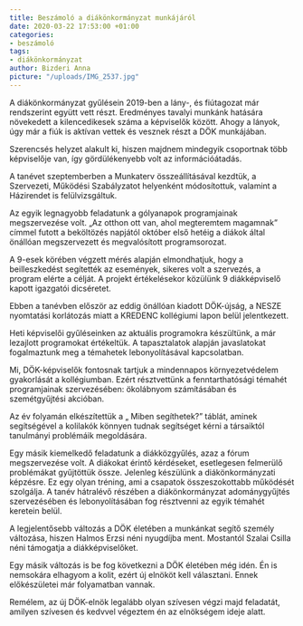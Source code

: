 ```yaml
---
title: Beszámoló a diákönkormányzat munkájáról
date: 2020-03-22 17:53:00 +01:00
categories:
- beszámoló
tags:
- diákönkormányzat
author: Bizderi Anna
picture: "/uploads/IMG_2537.jpg"
---
```


A diákönkormányzat gyűlésein 2019-ben a lány-, és fiútagozat már rendszerint együtt vett részt. Eredményes tavalyi munkánk hatására növekedett a kilencedikesek száma a képviselők között. Ahogy a lányok, úgy már a fiúk is aktívan vettek és vesznek részt a DÖK munkájában. 

Szerencsés helyzet alakult ki, hiszen majdnem mindegyik csoportnak több képviselője van, így gördülékenyebb volt az információátadás.

A tanévet szeptemberben a Munkaterv összeállításával kezdtük, a  Szervezeti, Működési Szabályzatot helyenként módosítottuk,  valamint a Házirendet is felülvizsgáltuk. 

Az egyik legnagyobb feladatunk a gólyanapok programjainak megszervezése volt. „Az otthon ott van, ahol megteremtem magamnak” címmel futott a beköltözés napjától október első hetéig a diákok által önállóan megszervezett és megvalósított programsorozat.

A 9-esek körében végzett mérés alapján elmondhatjuk, hogy a beilleszkedést segítették az események, sikeres volt a szervezés, a program elérte a célját. 
A projekt értékelésekor közülünk  9  diákképviselő kapott igazgatói dicséretet.

Ebben a tanévben először az eddig önállóan kiadott DÖK-újság, a NESZE nyomtatási korlátozás miatt  a KREDENC kollégiumi lapon belül jelentkezett. 

Heti képviselői gyűléseinken az aktuális programokra készültünk, a már lezajlott programokat értékeltük. A tapasztalatok alapján javaslatokat fogalmaztunk meg a témahetek lebonyolításával kapcsolatban. 

Mi, DÖK-képviselők fontosnak tartjuk a mindennapos környezetvédelem gyakorlását a kollégiumban. Ezért résztvettünk a fenntarthatósági témahét programjainak szervezésében: ökolábnyom számításában és szemétgyűjtési akcióban. 

Az év folyamán elkészítettük a „ Miben segíthetek?” táblát, aminek segítségével a kolilakók  könnyen tudnak segítséget kérni a társaiktól tanulmányi problémáik megoldására.  

Egy másik kiemelkedő feladatunk a diákközgyűlés, azaz a fórum megszervezése volt. A diákokat érintő kérdéseket, esetlegesen felmerülő problémákat gyűjtöttük össze. 
Jelenleg készülünk a diákönkormányzati képzésre. Ez egy olyan tréning, ami a csapatok összeszokottabb működését szolgálja. 
A tanév hátralévő részében a diákönkormányzat adománygyűjtés szervezésében és lebonyolításában fog résztvenni az egyik témahét keretein belül.

A legjelentősebb változás a DÖK életében a munkánkat segítő személy változása, hiszen  Halmos Erzsi néni nyugdíjba ment. Mostantól Szalai Csilla néni támogatja a diákképviselőket.

Egy másik változás is be fog következni a DÖK életében még idén. Én is nemsokára elhagyom a kolit, ezért új elnököt kell választani. Ennek előkészületei már folyamatban vannak. 

Remélem, az új DÖK-elnök legalább olyan szívesen  végzi majd feladatát, amilyen szívesen és kedvvel végeztem én az elnökségem ideje alatt.
